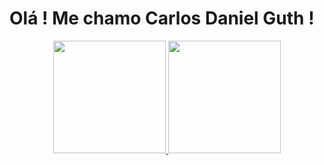 # Olá ! Me chamo Carlos Daniel Guth !
<div align="center">
  <a href="https://github.com/DanielGuth">
  <img height="180em" src="https://github-readme-stats.vercel.app/api?username=DanielGuth&show_icons=true&theme=dracula&include_all_commits=true&count_private=true"/>
  <img height="180em" src="https://github-readme-stats.vercel.app/api/top-langs/?username=DanielGuth&layout=compact&langs_count=7&theme=dracula"/>
</div>
